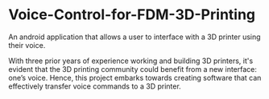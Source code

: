 # Voice-Control-for-FDM-3D-Printing
An android application that allows a user to interface with a 3D printer using their voice.

With three prior years of experience working and building 3D printers, it's evident that the 3D printing community could benefit from a new interface: one’s voice. Hence, this project embarks towards creating software that can effectively transfer voice commands to a 3D printer. 
